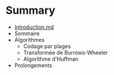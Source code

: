 # Summary

* [Introduction.md](Dossier-Projet/Introduction.md)
* Sommaire
* Algorithmes
   * Codage par plages
   * Transformée de Burrows-Wheeler
   * Algorithme d'Huffman
* Prolongements

